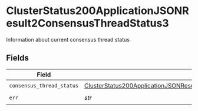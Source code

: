 # ClusterStatus200ApplicationJSONResult2ConsensusThreadStatus3

Information about current consensus thread status


## Fields

| Field                                                                                                                                                                                             | Type                                                                                                                                                                                              | Required                                                                                                                                                                                          | Description                                                                                                                                                                                       |
| ------------------------------------------------------------------------------------------------------------------------------------------------------------------------------------------------- | ------------------------------------------------------------------------------------------------------------------------------------------------------------------------------------------------- | ------------------------------------------------------------------------------------------------------------------------------------------------------------------------------------------------- | ------------------------------------------------------------------------------------------------------------------------------------------------------------------------------------------------- |
| `consensus_thread_status`                                                                                                                                                                         | [ClusterStatus200ApplicationJSONResult2ConsensusThreadStatus3ConsensusThreadStatus](../../models/operations/clusterstatus200applicationjsonresult2consensusthreadstatus3consensusthreadstatus.md) | :heavy_check_mark:                                                                                                                                                                                | N/A                                                                                                                                                                                               |
| `err`                                                                                                                                                                                             | *str*                                                                                                                                                                                             | :heavy_check_mark:                                                                                                                                                                                | N/A                                                                                                                                                                                               |